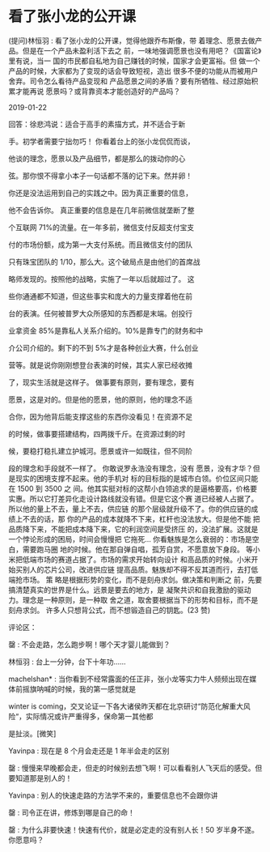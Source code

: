 # 看了张小龙的公开课

(提问)林恒羽 : 看了张小龙的公开课，觉得他跟乔布斯像，带 着理念、愿景去做产品。但是在一个产品未盈利活下去之 前，一味地强调愿景也没有用吧？《国富论》里有说，当一 国的市民都自私地为自己赚钱的时候，国家才会更富裕。但 做一个产品的时候，大家都为了变现的话会导致短视，造出 很多不便的功能从而被用户舍弃。司令怎么看待产品变现和 产品愿景之间的矛盾？要有所牺牲、经过原始积累才能再说 愿景吗？或背靠资本才能创造好的产品吗？

2019-01-22

回答：徐悲鸿说：适合于高手的素描方式，并不适合于新

手。初学者需要宁拙勿巧！ 你看着台上的张小龙侃侃而谈，

他谈的理念，愿景以及产品细节，都是那么的拨动你的心

弦。那你恨不得拿小本子一句话都不落的记下来。然并卵！

你还是没法运用到自己的实践之中。因为真正重要的信息，

他不会告诉你。 真正重要的信息是在几年前微信就垄断了整

个互联网 71%的流量。在一年多前，微信支付反超支付宝支

付的市场份额，成为第一大支付系统。而且微信支付的团队

只有珠宝团队的 1/10，那么大。这个破局点是由他们的首席战

略师发现的。按照他的战略，实施了一年以后就超过了。 这

些你通通都不知道，但这些事实和庞大的力量支撑着他在前

台的表演。任何被普罗大众所感知的东西都是末端。创投行

业拿资金 85%是靠私人关系介绍的。10%是靠专门的财务和中

介公司介绍的。剩下的不到 5%才是各种创业大赛，什么创业

营等。就是说你刚刚想登台表演的时候，其实人家已经收摊

了，现实生活就是这样子。 做事要有原则，要有理念，要有

愿景，这是对的。但是他的愿景，他的原则，他的理念不适

合你，因为他背后能支撑这些的东西你没看见！在资源不足

的时候，做事要搭建结构，四两拨千斤。在资源过剩的时

候，要稳打稳扎建立护城河。愿景或许一如既往，但不同阶

段的理念和手段就不一样了。 你敢说罗永浩没有理念，没有 愿景，没有才华？但是现实的困境支撑不起来。他的手机对 标的目标指的是城市白领。价位区间只能在 1500 到 3500 之 间。他其实挺对标的这帮小白领追求的是逼格要高，价格要 实惠。所以它打差异化走设计路线就没有错。但是它这个赛 道已经被人占据了。所以他的量上不去，量上不去，供应链 的那个层级就升级不了。你的供应链的成绩上不去的话，那 你的产品的成本就降不下来，杠杆也没法放大。但是他不能 把品质降下来，不能把成本降下来，它的利润空间是受挤压 的，没法扩展。这就是一个悖论形成的困局，时间会慢慢把 它拖死... 你看魅族是怎么衰弱的：市场是空白，需要跑马圈 地的时候。他在那自弹自唱，孤芳自赏，不愿意放下身段。 等小米把低端市场的赛道占据了。市场的需求开始转向设计 和高品质的时候。小米开始买别人的芯片公司，改进供应链 提高品质。魅族却不得不反其道而行，去打低端抢市场。 策 略是根据形势的变化，而不是刻舟求剑。做决策和判断之 前，先要搞清楚真实的世界是什么。远景是要去的地方，是 凝聚共识和自我激励的驱动力。理念是一种原则，是一种取 舍之道，取舍要根据当下的形势和目标，而不是刻舟求剑。 许多人只想背公式，而不想锻造自己的钥匙。(23 赞)

评论区：

罄 : 不会走路，怎么跑步啊！哪个天才婴儿能做到？

林恒羽 : 台上一分钟，台下十年功……

machelshan* : 当你看到不经常露面的任正非，张小龙等实力牛人频频出现在媒体前摇旗呐喊的时候，我的第一感觉就是

winter is coming，交叉论证一下各大诸侯昨天都在北京研讨“防范化解重大风险“，实际情况或许严重得多，保命第一其他都

是扯淡。[微笑]

Yavinpa : 现在是 8 个月会走还是 1 年半会走的区别

罄 : 慢慢来早晚都会走，但走的时候别去想飞啊！可以看看别人飞天后的感受。但要知道那是别人的！

Yavinpa : 别人的快速走路的方法学不来的，重要信息也不会跟你讲

罄 : 司令正在讲，修炼到哪是自己的命！

罄 : 为什么非要快速！快速有代价，就是必定走的没有别人长！50 岁半身不遂。你愿意吗？